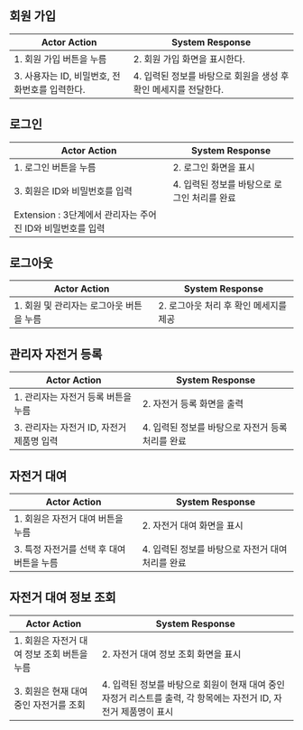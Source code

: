 ## 회원 가입

| Actor Action                                                                 | System Response          |
| ---------------------------------------------------------------------------- | ------------------------ |
| 1. 회원 가입 버튼을 누름 | 2. 회원 가입 화면을 표시한다.|
| 3. 사용자는 ID, 비밀번호, 전화번호를 입력한다. | 4. 입력된 정보를 바탕으로 회원을 생성 후 확인 메세지를 전달한다.|

## 로그인

| Actor Action                 | System Response          |
| ---------------------------- | ------------------------ |
| 1. 로그인 버튼을 누름 | 2. 로그인 화면을 표시|
| 3. 회원은 ID와 비밀번호를 입력 | 4. 입력된 정보를 바탕으로 로그인 처리를 완료|
| Extension : 3단계에서 관리자는 주어진 ID와 비밀번호를 입력 |

## 로그아웃

| Actor Action            | System Response          |
| ----------------------- | ------------------------ |
| 1. 회원 및 관리자는 로그아웃 버튼을 누름 |2. 로그아웃 처리 후 확인 메세지를 제공|

## 관리자 자전거 등록

| Actor Action                                                                                 | System Response          |
| -------------------------------------------------------------------------------------------- | ------------------------ |
| 1. 관리자는 자전거 등록 버튼을 누름| 2. 자전거 등록 화면을 출력 |
| 3. 관리자는 자전거 ID, 자전거 제품명 입력 | 4. 입력된 정보를 바탕으로 자전거 등록 처리를 완료 |

## 자전거 대여

| Actor Action        | System Response          |
| ------------------- | ------------------------ |
| 1. 회원은 자전거 대여 버튼을 누름 | 2. 자전거 대여 화면을 표시 |
| 3. 특정 자전거를 선택 후 대여 버튼을 누름| 4. 입력된 정보를 바탕으로 자전거 대여 처리를 완료|

## 자전거 대여 정보 조회

| Actor Action        | System Response          |
| ------------------- | ------------------------ |
| 1. 회원은 자전거 대여 정보 조회 버튼을 누름 | 2. 자전거 대여 정보 조회 화면을 표시 |
| 3. 회원은 현재 대여 중인 자전거를 조회| 4. 입력된 정보를 바탕으로 회원이 현재 대여 중인 자정거 리스트를 출력, 각 항목에는 자전거 ID, 자전거 제품명이 표시|
